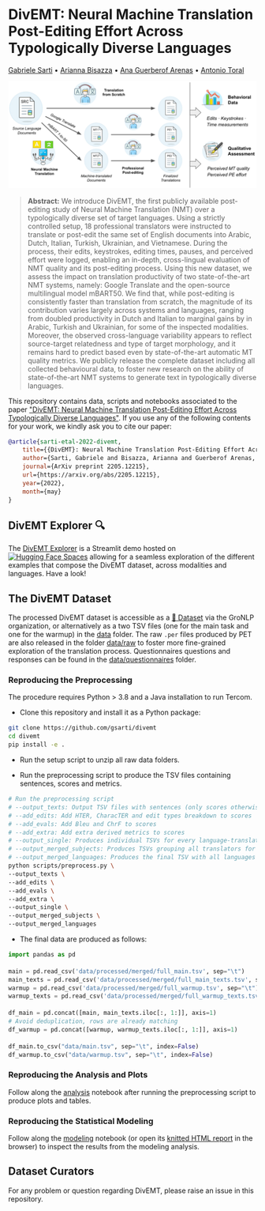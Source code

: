 # DivEMT: Neural Machine Translation Post-Editing Effort Across Typologically Diverse Languages

[Gabriele Sarti](https://gsarti.com) • [Arianna Bisazza](https://www.cs.rug.nl/~bisazza/) • [Ana Guerberof Arenas](https://scholar.google.com/citations?user=i6bqaTsAAAAJ) • [Antonio Toral](https://antoniotor.al/)

![DivEMT Annotation Pipeline](img/divemt.png)

> **Abstract:** We introduce DivEMT, the first publicly available post-editing study of Neural Machine Translation (NMT) over a typologically diverse set of target languages. Using a strictly controlled setup, 18 professional translators were instructed to translate or post-edit the same set of English documents into Arabic, Dutch, Italian, Turkish, Ukrainian, and Vietnamese. During the process, their edits, keystrokes, editing times, pauses, and perceived effort were logged, enabling an in-depth, cross-lingual evaluation of NMT quality and its post-editing process.
Using this new dataset, we assess the impact on translation productivity of two state-of-the-art NMT systems, namely: Google Translate and the open-source multilingual model mBART50. We find that, while post-editing is consistently faster than translation from scratch, the magnitude of its contribution varies largely across systems and languages, ranging from doubled productivity in Dutch and Italian to marginal gains by in Arabic, Turkish and Ukrainian, for some of the inspected modalities. Moreover, the observed cross-language variability appears to reflect source-target relatedness and type of target morphology, and it remains hard to predict based even by state-of-the-art automatic MT quality metrics. We publicly release the complete dataset including all collected behavioural data, to foster new research on the ability of state-of-the-art NMT systems to generate text in typologically diverse languages.

This repository contains data, scripts and notebooks associated to the paper ["DivEMT: Neural Machine Translation Post-Editing Effort Across Typologically Diverse Languages"](https://arxiv.org/abs/2205.12215). If you use any of the following contents for your work, we kindly ask you to cite our paper:

```bibtex
@article{sarti-etal-2022-divemt,
    title={{DivEMT}: Neural Machine Translation Post-Editing Effort Across Typologically Diverse Languages},
    author={Sarti, Gabriele and Bisazza, Arianna and Guerberof Arenas, Ana and Toral, Antonio},
    journal={ArXiv preprint 2205.12215},
    url={https://arxiv.org/abs/2205.12215},
    year={2022},
    month={may}
}
```


## DivEMT Explorer :mag:

The [DivEMT Explorer](https://huggingface.co/spaces/GroNLP/divemt_explorer) is a Streamlit demo hosted on [![Hugging Face Spaces](https://img.shields.io/badge/%F0%9F%A4%97%20Hugging%20Face-Spaces-blue)](https://huggingface.co/spaces/GroNLP/divemt_explorer) allowing for a seamless exploration of the different examples that compose the DivEMT dataset, across modalities and languages. Have a look!

## The DivEMT Dataset

The processed DivEMT dataset is accessible as a [🤗 Dataset](https://huggingface.co/datasets/GroNLP/divemt) via the GroNLP organization, or alternatively as a two TSV files (one for the main task and one for the warmup) in the [data](data/) folder. The raw `.per` files produced by PET are also released in the folder [data/raw](data/raw) to foster more fine-grained exploration of the translation process. Questionnaires questions and responses can be found in the [data/questionnaires](data/questionnaires) folder.

### Reproducing the Preprocessing

The procedure requires Python > 3.8 and a Java installation to run Tercom.

- Clone this repository and install it as a Python package:

```bash
git clone https://github.com/gsarti/divemt
cd divemt
pip install -e .
```

- Run the setup script to unzip all raw data folders.

- Run the preprocessing script to produce the TSV files containing sentences, scores and metrics.

```bash
# Run the preprocessing script
# --output_texts: Output TSV files with sentences (only scores otherwise)
# --add_edits: Add HTER, CharacTER and edit types breakdown to scores
# --add_evals: Add Bleu and ChrF to scores
# --add_extra: Add extra derived metrics to scores
# --output_single: Produces individual TSVs for every language-translator pair in the respective language folders
# --output_merged_subjects: Produces TSVs grouping all translators for every given language
# --output_merged_languages: Produces the final TSV with all languages and translators
python scripts/preprocess.py \
--output_texts \
--add_edits \
--add_evals \
--add_extra \
--output_single \
--output_merged_subjects \
--output_merged_languages
```

- The final data are produced as follows:

```python
import pandas as pd

main = pd.read_csv('data/processed/merged/full_main.tsv', sep="\t")
main_texts = pd.read_csv('data/processed/merged/full_main_texts.tsv', sep="\t")
warmup = pd.read_csv('data/processed/merged/full_warmup.tsv', sep="\t")
warmup_texts = pd.read_csv('data/processed/merged/full_warmup_texts.tsv', sep="\t")

df_main = pd.concat([main, main_texts.iloc[:, 1:]], axis=1)
# Avoid deduplication, rows are already matching
df_warmup = pd.concat([warmup, warmup_texts.iloc[:, 1:]], axis=1)

df_main.to_csv("data/main.tsv", sep="\t", index=False)
df_warmup.to_csv("data/warmup.tsv", sep="\t", index=False)
```

### Reproducing the Analysis and Plots

Follow along the [analysis](notebooks/analysis.ipynb) notebook after running the preprocessing script to produce plots and tables.

### Reproducing the Statistical Modeling

Follow along the [modeling](notebooks/modeling.Rmd) notebook (or open its [knitted HTML report](reports/modeling.html) in the browser) to inspect the results from the modeling analysis.


## Dataset Curators

For any problem or question regarding DivEMT, please raise an issue in this repository.
